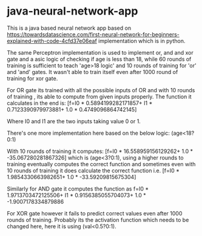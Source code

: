 # java-neural-network-app

This is a java based neural network app based on https://towardsdatascience.com/first-neural-network-for-beginners-explained-with-code-4cfd37e06eaf implementation which is in python.

The same Perceptron implementation is used to implement or, and and xor gate and a asic logic of checking if age is less than 18, while 60 rounds of training is sufficient to teach 'age>18 logic' and 10 rounds of training for 'or' and 'and' gates. It wasn't able to train itself even after 1000 round of training for xor gate.

For OR gate its trained with all the possible inputs of OR and with 10 rounds of training , its able to compute from given inputs properly.
The function it calculates in the end is: [f=I0 * 0.5894199282171857+ I1 * 0.7123390979973881+ 1.0 * 0.4749096864742145]

Where I0 and I1 are the two inputs taking value 0 or 1.

There's one more implementation here based on the below logic:
(age<18?0:1)

With 10 rounds of training it computes: [f=I0 * 16.558959156129262+ 1.0 * -35.067280281867326]
which is (age<3?0:1), using a higher rounds to training eventually computes the correct function and sometimes even with 10 rounds of training it does calculate the correct function i.e. [f=I0 * 1.9854330663982651+ 1.0 * -33.59209815675304]

Similarly for AND gate it computes the function as f=I0 * 1.9713703472125506+ I1 * 0.9156385055704073+ 1.0 * -1.9007178334879886

For XOR gate however it fails to predict correct values even after 1000 rounds of training. Probably its the activation function which needs to be changed here, here it is using (val<0.5?0:1).
